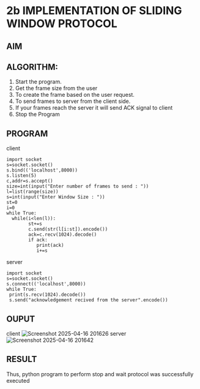 # 2b IMPLEMENTATION OF SLIDING WINDOW PROTOCOL
## AIM
## ALGORITHM:
1. Start the program.
2. Get the frame size from the user
3. To create the frame based on the user request.
4. To send frames to server from the client side.
5. If your frames reach the server it will send ACK signal to client
6. Stop the Program
## PROGRAM
client
```
import socket 
s=socket.socket() 
s.bind(('localhost',8000)) 
s.listen(5) 
c,addr=s.accept() 
size=int(input("Enter number of frames to send : ")) 
l=list(range(size)) 
s=int(input("Enter Window Size : ")) 
st=0 
i=0 
while True: 
  while(i<len(l)): 
        st+=s 
        c.send(str(l[i:st]).encode()) 
        ack=c.recv(1024).decode() 
        if ack: 
           print(ack) 
           i+=s
```
server
```
import socket 
s=socket.socket() 
s.connect(('localhost',8000)) 
while True:    
 print(s.recv(1024).decode()) 
 s.send("acknowledgement recived from the server".encode())
```
## OUPUT
client
![Screenshot 2025-04-16 201626](https://github.com/user-attachments/assets/83220ae6-3975-41ac-bb3d-12ac0ab12d5c)
server
![Screenshot 2025-04-16 201642](https://github.com/user-attachments/assets/6d1a651e-8a0f-4b0f-8fc3-4f699c137d9e)


## RESULT
Thus, python program to perform stop and wait protocol was successfully executed
